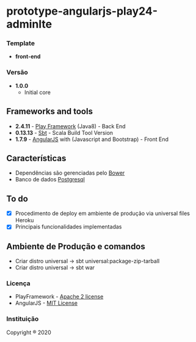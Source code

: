 # prototype-angularjs-play24-adminlte

### Template
* **front-end**


### Versão
* **1.0.0**
  * Initial core
  
## Frameworks and tools
* **2.4.11** - [Play Framework](https://playframework.com/) (Java8) - Back End
* **0.13.13** - [Sbt](http://www.scala-sbt.org/0.13/docs/Basic-Def.html) - Scala Build Tool Version
* **1.7.9** - [AngularJS](https://angularjs.org/) with (Javascript and Bootstrap) - Front End

## Características
* Dependências são gerenciadas pelo [Bower](https://bower.io/)
* Banco de dados [Postgresql](https://www.postgresql.org/)

## To do
 - [x] Procedimento de deploy em ambiente de produção via universal files Heroku
 - [x] Principais funcionalidades implementadas
 
## Ambiente de Produção e comandos
 - Criar distro universal -> sbt universal:package-zip-tarball
 - Criar distro universal -> sbt war
  
### Licença
* PlayFramework - [Apache 2 license](https://www.apache.org/licenses/LICENSE-2.0.html)
* AngularJS - [MIT License](https://github.com/angular/angular.js/blob/master/LICENSE)

### Instituição
Copyright ® 2020
